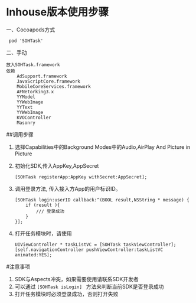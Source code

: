 # Inhouse版本使用步骤
一、Cocoapods方式

	 pod 'SOHTask'
	 
二、手动

	放入SOHTask.framework
	依赖
		AdSupport.framework
		JavaScriptCore.framework
		MobileCoreServices.framework
		AFNetorking3.x 
		YYModel
		YYWebImage
		YYText
		YYWebImage
		KVOController
		Masonry
##调用步骤
1. 选择Capabilities中的Background Modes中的Audio,AirPlay And Picture in Picture
2. 初始化SDK,传入AppKey,AppSecret

	```
	[SOHTask registerApp:AppKey withSecret:AppSecret];
	```
3. 调用登录方法, 传入接入方App的用户标识ID。

	```
	[SOHTask login:userID callback:^(BOOL result,NSString * message) {
		if (result ){
			/// 登录成功
		}
	}];
	```
4.  打开任务模块时，请使用
	
	```
	UIViewController * taskListVC = [SOHTask taskViewController];
	[self.navigationController pushViewController:taskListVC animated:YES];
	```  
#注意事项
1. SDK与Aspects冲突，如果需要使用请联系SDK开发者
2. 可以通过 ```[SOHTask isLogin] ``` 方法来判断当前SDK是否登录成功
3. 打开任务模块时必须登录成功，否则打开失败